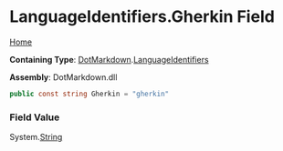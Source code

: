 <a name="_top"></a>

# LanguageIdentifiers\.Gherkin Field

[Home](../../../README.md#_top)

**Containing Type**: [DotMarkdown](../../README.md#_top)\.[LanguageIdentifiers](../README.md#_top)

**Assembly**: DotMarkdown\.dll

```csharp
public const string Gherkin = "gherkin"
```

### Field Value

System\.[String](https://docs.microsoft.com/en-us/dotnet/api/system.string)